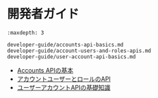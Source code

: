 # 開発者ガイド

```{toctree}
:maxdepth: 3

developer-guide/accounts-api-basics.md
developer-guide/account-users-and-roles-apis.md
developer-guide/user-account-api-basics.md
```

- [Accounts APIの基本](./developer-guide/accounts-api-basics.md)
- [アカウントユーザーとロールのAPI](./developer-guide/account-users-and-roles-apis.md)
- [ユーザーアカウントAPIの基礎知識](./developer-guide/user-account-api-basics.md)